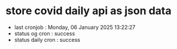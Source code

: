 # store covid daily api as json data

- last cronjob : Monday, 06 January 2025 13:22:27
- status og cron : success
- status daily cron : success
      
      